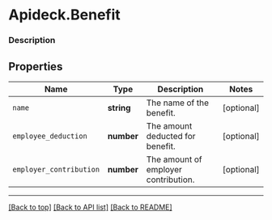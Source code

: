 # Apideck.Benefit

### Description

## Properties
Name | Type | Description | Notes
------------ | ------------- | ------------- | -------------
`name` | **string** | The name of the benefit. | [optional] 
`employee_deduction` | **number** | The amount deducted for benefit. | [optional] 
`employer_contribution` | **number** | The amount of employer contribution. | [optional] 





---

[[Back to top]](#) [[Back to API list]](../../../../README.md#documentation-for-api-endpoints) [[Back to README]](../../../../README.md)


